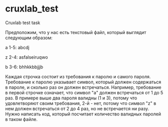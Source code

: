 # cruxlab_test
Cruxlab test task


Предположим, что у нас есть текстовый файл, который выглядит следующим образом:

a 1-5: abcdj

z 2-4: asfalseiruqwo

b 3-6: bhhkkbbjjjb

Каждая строчка состоит из требования к паролю и самого пароля. Требование к
паролю указывает символ, который должен содержаться в пароле, и сколько раз он
должен встречаться. Например, требование в первой строчке означает, что символ "a"
должен встречаться от 1 до 5 раз. В примере выше два пароля валидны (1 и 3),
потому что удовлетворяют своим требования, 2-й - нет, потому что символ "z" в нем
должен встречаться от 2 до 4 раз, но не встречается ни разу.
Нужно написать код, который посчитает количество валидных паролей в таком файле.
